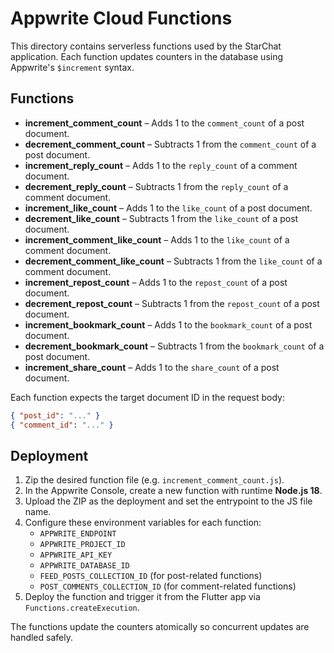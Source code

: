 # Appwrite Cloud Functions

This directory contains serverless functions used by the StarChat application. Each function updates counters in the database using Appwrite's `$increment` syntax.

## Functions

- **increment_comment_count** – Adds 1 to the `comment_count` of a post document.
- **decrement_comment_count** – Subtracts 1 from the `comment_count` of a post document.
- **increment_reply_count** – Adds 1 to the `reply_count` of a comment document.
- **decrement_reply_count** – Subtracts 1 from the `reply_count` of a comment document.
- **increment_like_count** – Adds 1 to the `like_count` of a post document.
- **decrement_like_count** – Subtracts 1 from the `like_count` of a post document.
- **increment_comment_like_count** – Adds 1 to the `like_count` of a comment document.
- **decrement_comment_like_count** – Subtracts 1 from the `like_count` of a comment document.
- **increment_repost_count** – Adds 1 to the `repost_count` of a post document.
- **decrement_repost_count** – Subtracts 1 from the `repost_count` of a post document.
- **increment_bookmark_count** – Adds 1 to the `bookmark_count` of a post document.
- **decrement_bookmark_count** – Subtracts 1 from the `bookmark_count` of a post document.
- **increment_share_count** – Adds 1 to the `share_count` of a post document.

Each function expects the target document ID in the request body:

```json
{ "post_id": "..." }
{ "comment_id": "..." }
```

## Deployment

1. Zip the desired function file (e.g. `increment_comment_count.js`).
2. In the Appwrite Console, create a new function with runtime **Node.js 18**.
3. Upload the ZIP as the deployment and set the entrypoint to the JS file name.
4. Configure these environment variables for each function:
   - `APPWRITE_ENDPOINT`
   - `APPWRITE_PROJECT_ID`
   - `APPWRITE_API_KEY`
   - `APPWRITE_DATABASE_ID`
   - `FEED_POSTS_COLLECTION_ID` (for post-related functions)
   - `POST_COMMENTS_COLLECTION_ID` (for comment-related functions)
5. Deploy the function and trigger it from the Flutter app via `Functions.createExecution`.

The functions update the counters atomically so concurrent updates are handled safely.
